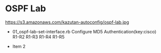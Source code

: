# OSPF Lab
https://s3.amazonaws.com/kazutan-autoconfig/ospf-lab.jpg

* 01_ospf-lab-set-interface.rb
Configure MD5 Authentication(key:cisco)
R1-R2  R1-R3  R1-R4   R1-R5

* Item 2
